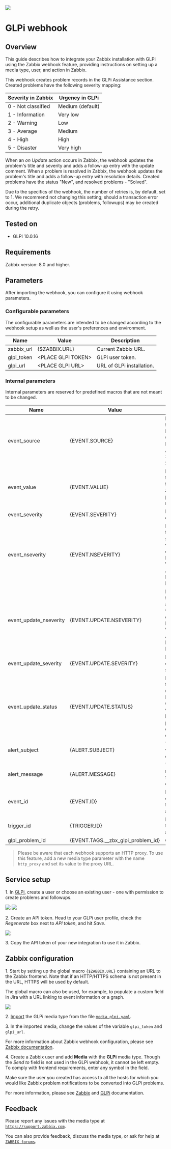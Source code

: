 ![](images/logo-glpi-bleu-1.png?raw=true)
# GLPi webhook

## Overview

This guide describes how to integrate your Zabbix installation with GLPi using the Zabbix webhook feature, providing instructions on setting up a media type, user, and action in Zabbix.

This webhook creates problem records in the GLPi Assistance section. Created problems have the following severity mapping:

|Severity in Zabbix|Urgency in GLPi|
|-|-|
0 - Not classified| Medium (default)|
1 - Information| Very low|
2 - Warning| Low|
3 - Average| Medium|
4 - High| High|
5 - Disaster| Very high|

When an *on Update* action occurs in Zabbix, the webhook updates the problem's title and severity and adds a follow-up entry with the update comment.
When a problem is resolved in Zabbix, the webhook updates the problem's title and adds a follow-up entry with resolution details.
Created problems have the status "New", and resolved problems - "Solved".

Due to the specifics of the webhook, the number of retries is, by default, set to 1. We recommend not changing this setting; should a transaction error occur, additional duplicate objects (problems, followups) may be created during the retry.

## Tested on
 - GLPI 10.0.16

## Requirements

Zabbix version: 8.0 and higher.

## Parameters

After importing the webhook, you can configure it using webhook parameters.

### Configurable parameters

The configurable parameters are intended to be changed according to the webhook setup as well as the user's preferences and environment.

|Name|Value|Description|
|----|-----|-----------|
|zabbix_url|\{$ZABBIX\.URL\}|Current Zabbix URL.|
|glpi_token|\<PLACE GLPI TOKEN\>|GLPi user token.|
|glpi_url|\<PLACE GLPI URL\>|URL of GLPi installation.|

### Internal parameters

Internal parameters are reserved for predefined macros that are not meant to be changed.

|Name|Value|Description|
|----|-----|-----------|
|event_source|\{EVENT\.SOURCE\}|Numeric value of the event source. Possible values: 0 - Trigger, 1 - Discovery, 2 - Autoregistration, 3 - Internal, 4 - Service.|
|event_value|\{EVENT\.VALUE\}|Numeric value of the event that triggered an action (1 for problem, 0 for recovering).|
|event_severity|\{EVENT\.SEVERITY\}|Name of the event severity.|
|event_nseverity|\{EVENT\.NSEVERITY\}|Numeric value of the event severity. Possible values: 0 - Not classified, 1 - Information, 2 - Warning, 3 - Average, 4 - High, 5 - Disaster.|
|event_update_nseverity|\{EVENT\.UPDATE\.NSEVERITY\}|Numeric value of the event update severity. Possible values: 0 - Not classified, 1 - Information, 2 - Warning, 3 - Average, 4 - High, 5 - Disaster.|
|event_update_severity|\{EVENT\.UPDATE\.SEVERITY\}|Name of the event update severity.|
|event_update_status|\{EVENT\.UPDATE\.STATUS\}|Numeric value of the problem update status. Possible values: 0 - Webhook was called because of problem/recovery event, 1 - Update operation.|
|alert_subject|\{ALERT\.SUBJECT\}|'Default subject' value from action configuration.|
|alert_message|\{ALERT\.MESSAGE\}|'Default message' value from action configuration.|
|event_id|\{EVENT\.ID\}|Numeric ID of the event that triggered an action.|
|trigger_id|\{TRIGGER\.ID\}|Numeric ID of the trigger of this action.|
|glpi_problem_id|\{EVENT\.TAGS\.\_\_zbx\_glpi\_problem\_id\}|GLPi problem ID.|

> Please be aware that each webhook supports an HTTP proxy. To use this feature, add a new media type parameter with the name `http_proxy` and set its value to the proxy URL.

## Service setup

1\. In [GLPi](https://glpi-user-documentation.readthedocs.io/fr/latest/modules/administration/users/users.html), create a user or choose an existing user - one with permission to create problems and followups.

[![](images/thumb.2.png?raw=true)](images/2.png)
[![](images/thumb.3.png?raw=true)](images/3.png)

2\. Create an API token. Head to your GLPi user profile, check the *Regenerate* box next to *API token*, and hit *Save*.

[![](images/thumb.4.png?raw=true)](images/4.png)

3\. Copy the API token of your new integration to use it in Zabbix.

## Zabbix configuration

1\. Start by setting up the global macro `{$ZABBIX.URL}` containing an URL to the Zabbix frontend. Note that if an HTTP/HTTPS schema is not present in the URL, HTTPS will be used by default.

The global macro can also be used, for example, to populate a custom field in Jira with a URL linking to event information or a graph.

[![](images/thumb.1.png?raw=true)](images/1.png)

2\. [Import](https://www.zabbix.com/documentation/8.0/manual/web_interface/frontend_sections/administration/mediatypes) the GLPi media type from the file [`media_glpi.yaml`](media_glpi.yaml).

3\. In the imported media, change the values of the variable `glpi_token` and `glpi_url`.

For more information about Zabbix webhook configuration, please see [Zabbix documentation](https://www.zabbix.com/documentation/8.0/manual/config/notifications/media/webhook).

4\. Create a Zabbix user and add **Media** with the **GLPi** media type.
Though the *Send to* field is not used in the GLPi webhook, it cannot be left empty. To comply with frontend requirements, enter any symbol in the field.

Make sure the user you created has access to all the hosts for which you would like Zabbix problem notifications to be converted into GLPi problems.

For more information, please see [Zabbix](https://www.zabbix.com/documentation/8.0/manual/config/notifications) and [GLPi](https://glpi-user-documentation.readthedocs.io/fr/latest/) documentation.

## Feedback

Please report any issues with the media type at [`https://support.zabbix.com`](https://support.zabbix.com).

You can also provide feedback, discuss the media type, or ask for help at [`ZABBIX forums`](https://www.zabbix.com/forum/zabbix-suggestions-and-feedback).
